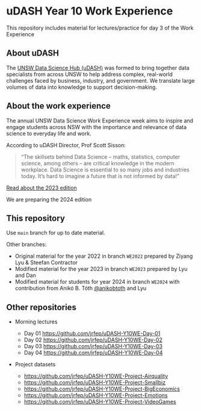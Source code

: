 # uDASH Year 10 Work Experience

This repository includes material for lectures/practice for day 3 of the Work Experience

## About uDASH

The [UNSW Data Science Hub (uDASH)](https://www.unsw.edu.au/research/udash) was formed to bring together data specialists from across UNSW to help address complex, real-world challenges faced by business, industry, and government. We translate large volumes of data into knowledge to support decision-making.

## About the work experience

The annual UNSW Data Science Work Experience week aims to inspire and engage students across NSW with the importance and relevance of data science to everyday life and work.

According to uDASH Director, Prof Scott Sisson:

> “The skillsets behind Data Science – maths, statistics, computer science, among others – are critical knowledge in the modern workplace. Data Science is essential to so many jobs and industries today. It’s hard to imagine a future that is not informed by data!”

[Read about the 2023 edition](https://www.unsw.edu.au/news/2024/05/2023-unsw-data-science-work-experience-week)

We are preparing the 2024 edition

## This repository

Use `main` branch for up to date material.

Other branches:
- Original material for the year 2022 in branch `WE2022` prepared by Ziyang Lyu & Steefan Contractor
- Modified material for the year 2023 in branch `WE2023` prepared by Lyu and Dan
- Modified material for students for year 2024 in branch `WE2024` with contribution from Anikó B. Tóth [@anikobtoth](https://github.com/anikobtoth) and Lyu

## Other repositories

- Morning lectures
    - Day 01 <https://github.com/jrfep/uDASH-Y10WE-Day-01>
    - Day 02 <https://github.com/jrfep/uDASH-Y10WE-Day-02>
    - Day 03 <https://github.com/jrfep/uDASH-Y10WE-Day-03>
    - Day 04 <https://github.com/jrfep/uDASH-Y10WE-Day-04>

- Project datasets
    - <https://github.com/jrfep/uDASH-Y10WE-Project-Airquality>
    - <https://github.com/jrfep/uDASH-Y10WE-Project-Smallbiz>
    - <https://github.com/jrfep/uDASH-Y10WE-Project-BigEconomics>
    - <https://github.com/jrfep/uDASH-Y10WE-Project-Emotions>
    - <https://github.com/jrfep/uDASH-Y10WE-Project-VideoGames>
